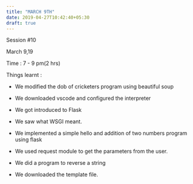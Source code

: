 ```yaml
---
title: "MARCH 9TH"
date: 2019-04-27T10:42:40+05:30
draft: true
---
```

Session #10

March 9,19

Time : 7 - 9 pm(2 hrs)

Things learnt :

* We modified the dob of cricketers program using beautiful soup

* We downloaded vscode and configured the interpreter

* We got introduced to Flask

* We saw what WSGI meant.

* We implemented a simple hello and addition of two numbers program using flask

* We used request module to get the parameters from the user.

* We did a program to reverse a string

* We downloaded the template file.
